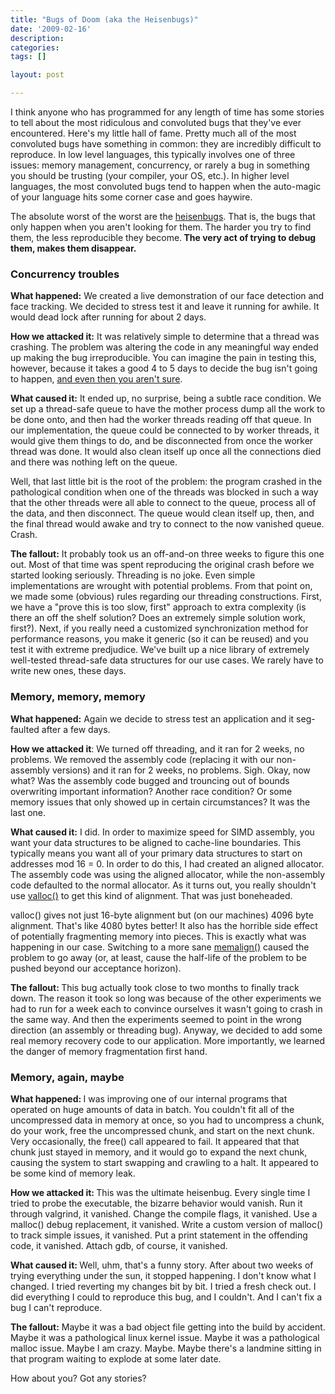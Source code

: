 ```yaml
---
title: "Bugs of Doom (aka the Heisenbugs)"
date: '2009-02-16'
description:
categories:
tags: []

layout: post

---
```

I think anyone who has programmed for any length of time has some stories to tell about the most ridiculous and convoluted bugs that they've ever encountered. Here's my little hall of fame. Pretty much all of the most convoluted bugs have something in common: they are incredibly difficult to reproduce. In low level languages, this typically involves one of three issues: memory management, concurrency, or rarely a bug in something you should be trusting (your compiler, your OS, etc.). In higher level languages, the most convoluted bugs tend to happen when the auto-magic of your language hits some corner case and goes haywire.

The absolute worst of the worst are the <a href="http://en.wikipedia.org/wiki/Heisenbug#Heisenbug">heisenbugs</a>. That is, the bugs that only happen when you aren't looking for them. The harder you try to find them, the less reproducible they become.<strong> The very act of trying to debug them, makes them disappear.</strong>
<h3>Concurrency troubles</h3>
<strong>What happened:</strong> We created a live demonstration of our face detection and face tracking. We decided to stress test it and leave it running for awhile. It would dead lock after running for about 2 days.

<strong>How we attacked it:</strong> It was relatively simple to determine that a thread was crashing. The problem was altering the code in any meaningful way ended up making the bug irreproducible. You can imagine the pain in testing this, however, because it takes a good 4 to 5 days to decide the bug isn't going to happen, <a href="http://en.wikipedia.org/wiki/Halting_problem">and even then you aren't sure</a>.

<strong>What caused it:</strong> It ended up, no surprise, being a subtle race condition. We set up a thread-safe queue to have the mother process dump all the work to be done onto, and then had the worker threads reading off that queue. In our implementation, the queue could be connected to by worker threads, it would give them things to do, and be disconnected from once the worker thread was done. It would also clean itself up once all the connections died and there was nothing left on the queue.

Well, that last little bit is the root of the problem: the program crashed in the pathological condition when one of the threads was blocked in such a way that the other threads were all able to connect to the queue, process all of the data, and then disconnect. The queue would clean itself up, then, and the final thread would awake and try to connect to the now vanished queue. Crash.

<strong>The fallout:</strong> It probably took us an off-and-on three weeks to figure this one out. Most of that time was spent reproducing the original crash before we started looking seriously. Threading is no joke. Even simple implementations are wrought with potential problems. From that point on, we made some (obvious) rules regarding our threading constructions. First, we have a "prove this is too slow, first" approach to extra complexity (is there an off the shelf solution? Does an extremely simple solution work, first?). Next, if you really need a customized synchronization method for performance reasons, you make it generic (so it can be reused) and you test it  with extreme predjudice. We've built up a nice library of extremely well-tested thread-safe data structures for our use cases. We rarely have to write new ones, these days.
<h3>Memory, memory, memory</h3>
<strong>What happened:</strong> Again we decide to stress test an application and it seg-faulted after a few days.

<strong>How we attacked it</strong>: We turned off threading, and it ran for 2 weeks, no problems. We removed the assembly code (replacing it with our non-assembly versions) and it ran for 2 weeks, no problems. Sigh. Okay, now what? Was the assembly code bugged and trouncing out of bounds overwriting important information? Another race condition? Or some memory issues that only showed up in certain circumstances? It was the last one.

<strong>What caused it:</strong> I did. In order to maximize speed for SIMD assembly, you want your data structures to be aligned to cache-line boundaries. This typically means you want all of your primary data structures to start on addresses mod 16 = 0. In order to do this, I had created an aligned allocator. The assembly code was using the aligned allocator, while the non-assembly code defaulted to the normal allocator. As it turns out, you really shouldn't use <a href="http://linux.die.net/man/3/valloc">valloc()</a> to get this kind of alignment. That was just boneheaded.

valloc() gives not just 16-byte alignment but (on our machines) 4096 byte alignment. That's like 4080 bytes better! It also has the horrible side effect of potentially fragmenting memory into pieces. This is exactly what was happening in our case. Switching to a more sane <a href="http://linux.die.net/man/3/valloc">memalign()</a> caused the problem to go away (or, at least, cause the half-life of the problem to be pushed beyond our acceptance horizon).

<strong>The fallout: </strong>This bug actually took close to two months to finally track down. The reason it took so long was because of the other experiments we had to run for a week each to convince ourselves it wasn't going to crash in the same way. And then the experiments seemed to point in the wrong direction (an assembly or threading bug). Anyway, we decided to add some real memory recovery code to our application. More importantly, we learned the danger of memory fragmentation first hand.
<h3>Memory, again, maybe</h3>
<strong>What happened: </strong>I was improving one of our internal programs that operated on huge amounts of data in batch. You couldn't fit all of the uncompressed data in memory at once, so you had to uncompress a chunk, do your work, free the uncompressed chunk, and start on the next chunk. Very occasionally, the free() call appeared to fail. It appeared that that chunk just stayed in memory, and it would go to expand the next chunk, causing the system to start swapping and crawling to a halt. It appeared to be some kind of memory leak.

<strong>How we attacked it: </strong>This was the ultimate heisenbug. Every single time I tried to probe the executable, the bizarre behavior would vanish. Run it through valgrind, it vanished. Change the compile flags, it vanished. Use a malloc() debug replacement, it vanished. Write a custom version of malloc() to track simple issues, it vanished. Put a print statement in the offending code, it vanished. Attach gdb, of course, it vanished.

<strong>What caused it: </strong>Well, uhm, that's a funny story. After about two weeks of trying everything under the sun, it stopped happening. I don't know what I changed. I tried reverting my changes bit by bit. I tried a fresh check out. I did everything I could to reproduce this bug, and I couldn't. And I can't fix a bug I can't reproduce.

<strong>The fallout:</strong> Maybe it was a bad object file getting into the build by accident. Maybe it was a pathological linux kernel issue. Maybe it was a pathological malloc issue. Maybe I am crazy. Maybe. Maybe there's a landmine sitting in that program waiting to explode at some later date.

How about you? Got any stories?
